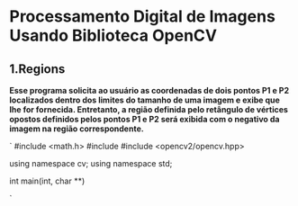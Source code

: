 # **Processamento Digital de Imagens Usando Biblioteca OpenCV** 



  
## **1.Regions**
**Esse programa solicita ao usuário as coordenadas de dois pontos P1 e P2 localizados dentro dos limites do tamanho de uma imagem e exibe que lhe for fornecida. Entretanto, a região definida pelo retângulo de vértices opostos definidos pelos pontos P1 e P2 será exibida com o negativo da imagem na região correspondente.**



` 
#include <math.h>
#include <iostream>
#include <opencv2/opencv.hpp>

using namespace cv;
using namespace std;

int main(int, char **)

`
